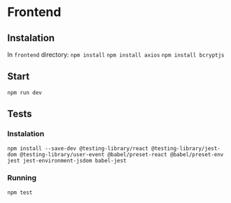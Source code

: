 # Frontend
## Instalation
In `frontend` directory:
`npm install`
`npm install axios`
`npm install bcryptjs`

## Start
`npm run dev`

## Tests
### Instalation
`npm install --save-dev @testing-library/react @testing-library/jest-dom @testing-library/user-event @babel/preset-react @babel/preset-env jest jest-environment-jsdom babel-jest`

### Running
`npm test`
